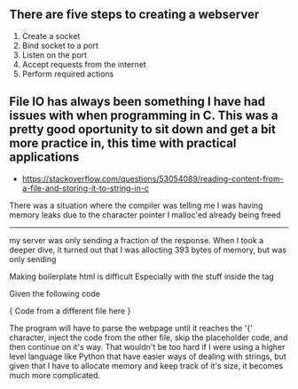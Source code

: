 ## There are five steps to creating a webserver
1. Create a socket
2. Bind socket to a port
3. Listen on the port
4. Accept requests from the internet
5. Perform required actions

## File IO has always been something I have had issues with when programming in C. This was a pretty good oportunity to sit down and get a bit more practice in, this time with practical applications
- https://stackoverflow.com/questions/53054089/reading-content-from-a-file-and-storing-it-to-string-in-c


There was a situation where the compiler was telling me I was having memory leaks due to the character pointer I malloc'ed already being freed

---

my server was only sending a fraction of the response. When I took a deeper dive, it turned out that I was allocting 393 bytes of memory, but was only sending 

Making boilerplate html is difficult
Especially with the stuff inside the <html> tag

Given the following code
<html>
    { Code from a different file here }
</html>

The program will have to parse the webpage until it reaches the '{' character, inject the code from the other file, skip the placeholder code, and then continue on it's way. That wouldn't be too hard if I were using a higher level language like Python that have easier ways of dealing with strings, but given that I have to allocate memory and keep track of it's size, it becomes much more complicated.







